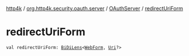 [http4k](../../index.md) / [org.http4k.security.oauth.server](../index.md) / [OAuthServer](index.md) / [redirectUriForm](./redirect-uri-form.md)

# redirectUriForm

`val redirectUriForm: `[`BiDiLens`](../../org.http4k.lens/-bi-di-lens/index.md)`<`[`WebForm`](../../org.http4k.lens/-web-form/index.md)`, `[`Uri`](../../org.http4k.core/-uri/index.md)`?>`